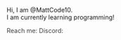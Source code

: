 <img src="">
<br>
<p>Hi, I am @MattCode10.<br>I am currently learning programming!</p>
<p style="color: #404040">Reach me: Discord:</p>

